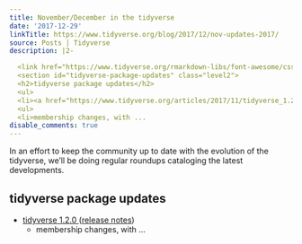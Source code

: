 ```yaml
---
title: November/December in the tidyverse
date: '2017-12-29'
linkTitle: https://www.tidyverse.org/blog/2017/12/nov-updates-2017/
source: Posts | Tidyverse
description: |2-

  <link href="https://www.tidyverse.org/rmarkdown-libs/font-awesome/css/font-awesome.min.css" rel="stylesheet" /> <p>In an effort to keep the community up to date with the evolution of the tidyverse, we’ll be doing regular roundups cataloging the latest developments.</p>
  <section id="tidyverse-package-updates" class="level2">
  <h2>tidyverse package updates</h2>
  <ul>
  <li><a href="https://www.tidyverse.org/articles/2017/11/tidyverse_1.2.0/">tidyverse 1.2.0 <i class="fa fa-file "></i></a> (<a href="https://github.com/tidyverse/tidyverse/releases/">release notes</a>)
  <ul>
  <li>membership changes, with ...
disable_comments: true
---
```


<link href="https://www.tidyverse.org/rmarkdown-libs/font-awesome/css/font-awesome.min.css" rel="stylesheet" /> <p>In an effort to keep the community up to date with the evolution of the tidyverse, we’ll be doing regular roundups cataloging the latest developments.</p>
<section id="tidyverse-package-updates" class="level2">
<h2>tidyverse package updates</h2>
<ul>
<li><a href="https://www.tidyverse.org/articles/2017/11/tidyverse_1.2.0/">tidyverse 1.2.0 <i class="fa fa-file "></i></a> (<a href="https://github.com/tidyverse/tidyverse/releases/">release notes</a>)
<ul>
<li>membership changes, with ...